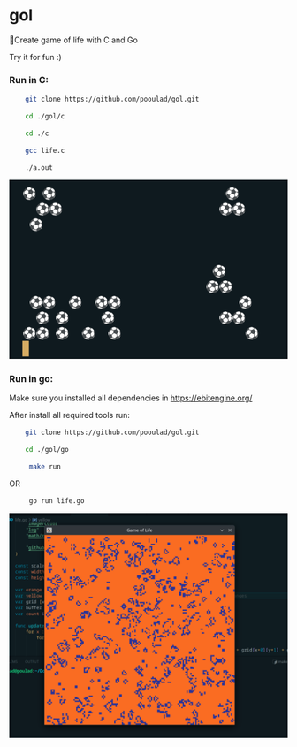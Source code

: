# gol
🚨Create game of life with C and Go

Try it for fun :)

### Run in C:
```bash
    git clone https://github.com/pooulad/gol.git
```
```bash
    cd ./gol/c
```
```bash
    cd ./c
```
```bash
    gcc life.c
```
```bash
    ./a.out
```

![c_demo](https://github.com/pooulad/gol/blob/main/images/c_game.png)


### Run in go:

Make sure you installed all dependencies in https://ebitengine.org/

After install all required tools run:

```bash
    git clone https://github.com/pooulad/gol.git
```
```bash
    cd ./gol/go
```
```bash
     make run
```
OR
```bash
     go run life.go
```

![go_demo](https://github.com/pooulad/gol/blob/main/images/go_game.png)



